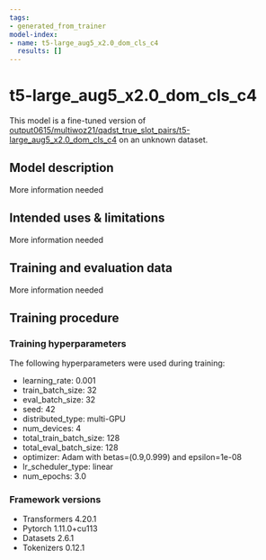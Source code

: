 ```yaml
---
tags:
- generated_from_trainer
model-index:
- name: t5-large_aug5_x2.0_dom_cls_c4
  results: []
---
```


<!-- This model card has been generated automatically according to the information the Trainer had access to. You
should probably proofread and complete it, then remove this comment. -->

# t5-large_aug5_x2.0_dom_cls_c4

This model is a fine-tuned version of [output0615/multiwoz21/qadst_true_slot_pairs/t5-large_aug5_x2.0_dom_cls_c4](https://huggingface.co/output0615/multiwoz21/qadst_true_slot_pairs/t5-large_aug5_x2.0_dom_cls_c4) on an unknown dataset.

## Model description

More information needed

## Intended uses & limitations

More information needed

## Training and evaluation data

More information needed

## Training procedure

### Training hyperparameters

The following hyperparameters were used during training:
- learning_rate: 0.001
- train_batch_size: 32
- eval_batch_size: 32
- seed: 42
- distributed_type: multi-GPU
- num_devices: 4
- total_train_batch_size: 128
- total_eval_batch_size: 128
- optimizer: Adam with betas=(0.9,0.999) and epsilon=1e-08
- lr_scheduler_type: linear
- num_epochs: 3.0

### Framework versions

- Transformers 4.20.1
- Pytorch 1.11.0+cu113
- Datasets 2.6.1
- Tokenizers 0.12.1
